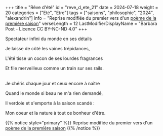 +++
title = "Rêve d'été"
id = "reve_d_ete_21"
date = 2024-07-18
weight = 20
categories = ["Eté", "Etre"]
tags = ["saisons", "philosophie", "2024", "alexandrin"]
info = "Reprise modifiée du premier vers d'un [poème de la première saison](../1_premiere_saison/ville_de_mes_amours)"
verseLength = 12
LastModifierDisplayName = "Barbara Post - Licence CC BY-NC-ND 4.0"
+++

Spectateur infini du monde en ses détails

Je laisse de côté les vaines trépidances,

L'été tisse un cocon de ses lourdes fragrances

Et file merveilleux comme un train sur ses rails.

 \
Je chéris chaque jour et ceux encore à naître

Quand le monde si beau ne m'a rien demandé,

Il verdoie et s'emporte à la saison scandé :

Mon coeur et la nature à tout ce bonheur d'être.

{{% notice style="primary" %}}
Reprise modifiée du premier vers d'un [poème de la première saison](../1_premiere_saison/ville_de_mes_amours)
{{% /notice %}}
